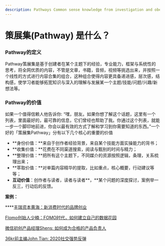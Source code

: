 ```yaml
---
description: Pathways Common sense knowledge from investigation and obeservation
---
```


# 策展集\(Pathway\) 是什么？

### Pathway的定义

Pathway策展集是基于创建者在某个主题下的经验，专业能力，框架与系统性的思考，将全网优质的内容，不管是文章，书籍，音频，视频等挑选出来，并按照一个线性的方式进行内容合集的组合，这种组合使得内容更具备递进感，层次感，结构感，使学习者能够拓宽知识与深入的理解与发展某一个主题/技能/问题/兴趣/新想法等。

### Pathway的价值

如果一个值得信赖人他告诉你:  “嘿，朋友。如果你想了解这个话题，这里有一个列表，里面最好的，最可靠的信息，它们曾经也帮助了我。你通过这个列表，就能一步一个脚印地前进，你会以最有效的方式了解和学习到你需要知道的东西。”一个好的「策展集Pathway」分有以下几个核心的重要的价值

* **身份价值：**来自于创作者经验背景，来自某个技能方面实操能力的背书；
* **收集价值：**花费在不同渠道搜索，阅读与甄别的时间与精力；
* **整理价值：**把所有这个主题下，不同媒介的资源按照逻辑，条理，关系梳理出来；
* **萃取价值：**对单篇内容精华的提取，比如重点，核心概要，行动建议等等；
* **互动价值**：创作者与读者，读者与读者**，**某个问题的深度探讨，案例举一反三，行动后的反馈。

**案例：**

\*\*\*\*[丰瑞资本黄海：新消费时代的品牌创业](https://pathway.hypper.cn/pathway/29)

[Flomo创始人少楠：FOMO时代，如何建立自己的数据花园](https://pathway.hypper.cn/pathway/22)

[微信初创产品经理Shens: 如何成为合格的产品负责人](https://pathway.hypper.cn/pathway/25)

[36kr前主编John Tian: 2020社交强势反弹](https://pathway.hypper.cn/pathway/27)

### 

### 

